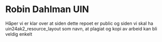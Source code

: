 # Robin Dahlman UIN

Håper vi er klar over at siden dette repoet er public og siden vi skal ha uin24ak2_resource_layout som navn, at plagiat og kopi av arbeid kan bli veldig enkelt